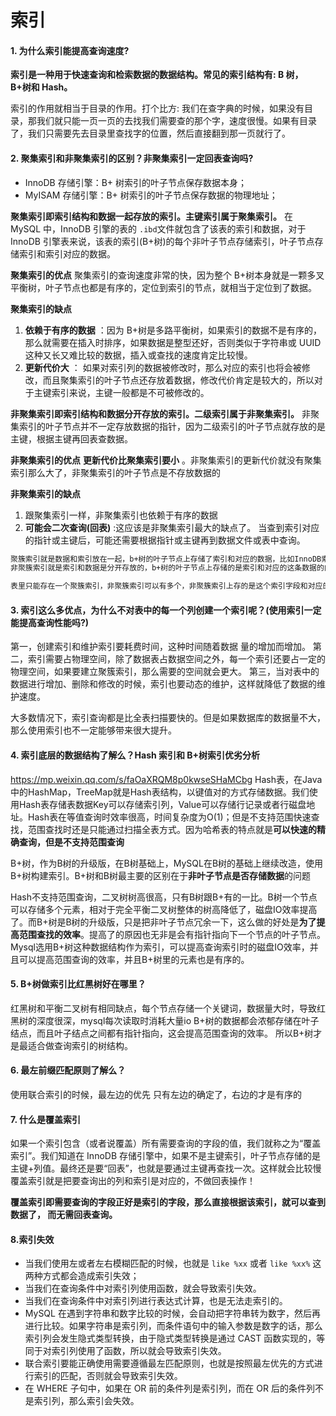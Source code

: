 # 索引

#### 1.  **为什么索引能提高查询速度?**

**索引是一种用于快速查询和检索数据的数据结构。常见的索引结构有: B 树， B+树和 Hash。**

索引的作用就相当于目录的作用。打个比方: 我们在查字典的时候，如果没有目录，那我们就只能一页一页的去找我们需要查的那个字，速度很慢。如果有目录了，我们只需要先去目录里查找字的位置，然后直接翻到那一页就行了。

#### 2.  聚集索引和非聚集索引的区别？非聚集索引一定回表查询吗?
-   InnoDB 存储引擎：B+ 树索引的叶子节点保存数据本身；
-   MyISAM 存储引擎：B+ 树索引的叶子节点保存数据的物理地址；

**聚集索引即索引结构和数据一起存放的索引。主键索引属于聚集索引。**
在 MySQL 中，InnoDB 引擎的表的 `.ibd`文件就包含了该表的索引和数据，对于 InnoDB 引擎表来说，该表的索引(B+树)的每个非叶子节点存储索引，叶子节点存储索引和索引对应的数据。

**聚集索引的优点**
聚集索引的查询速度非常的快，因为整个 B+树本身就是一颗多叉平衡树，叶子节点也都是有序的，定位到索引的节点，就相当于定位到了数据。

**聚集索引的缺点**
1.  **依赖于有序的数据** ：因为 B+树是多路平衡树，如果索引的数据不是有序的，那么就需要在插入时排序，如果数据是整型还好，否则类似于字符串或 UUID 这种又长又难比较的数据，插入或查找的速度肯定比较慢。
2.  **更新代价大** ： 如果对索引列的数据被修改时，那么对应的索引也将会被修改，而且聚集索引的叶子节点还存放着数据，修改代价肯定是较大的，所以对于主键索引来说，主键一般都是不可被修改的。

**非聚集索引即索引结构和数据分开存放的索引。二级索引属于非聚集索引。**
非聚集索引的叶子节点并不一定存放数据的指针，因为二级索引的叶子节点就存放的是主键，根据主键再回表查数据。

**非聚集索引的优点**
**更新代价比聚集索引要小** 。非聚集索引的更新代价就没有聚集索引那么大了，非聚集索引的叶子节点是不存放数据的

**非聚集索引的缺点**
1.  跟聚集索引一样，非聚集索引也依赖于有序的数据
2.  **可能会二次查询(回表)** :这应该是非聚集索引最大的缺点了。 当查到索引对应的指针或主键后，可能还需要根据指针或主键再到数据文件或表中查询。

```md
聚簇索引就是数据和索引放在一起，b+树的叶子节点上存储了索引和对应的数据，比如InnoDB索引文件的.ibd文件中就包含了该表的索引和数据；
非聚簇索引就是索引和数据是分开存放的，b+树的叶子节点上存储的是索引和对应的这条数据的内存地址，查询的时候会根据这个内存地址再去获取整行数据，比如MyISAM的.MYD存的是数据 .MYI存的是索引；

表里只能存在一个聚簇索引，非聚簇索引可以有多个，非聚簇索引上存的是这个索引字段和对应的聚簇索引的key，比如有一个给table，里面有id是聚簇索引，name是非聚簇索引，还有一些其他的age，sex属性，当根据name去查询这整条数据的时候，会先根据name这个索引，查到这条数据的id，再根据id查到这条数据，就是走了2个b+树，这就是回表，但是如果只是根据name去查询name和id两个属性，就只需要查询一次就够了，就不会回表。
```

#### 3.  索引这么多优点，为什么不对表中的每一个列创建一个索引呢？(使用索引一定能提高查询性能吗?)
第一，创建索引和维护索引要耗费时间，这种时间随着数据 量的增加而增加。
第二，索引需要占物理空间，除了数据表占数据空间之外，每一个索引还要占一定的物理空间，如果要建立聚簇索引，那么需要的空间就会更大。
第三，当对表中的数据进行增加、删除和修改的时候，索引也要动态的维护，这样就降低了数据的维护速度。

大多数情况下，索引查询都是比全表扫描要快的。但是如果数据库的数据量不大，那么使用索引也不一定能够带来很大提升。

#### 4.  **索引底层的数据结构了解么？Hash 索引和 B+树索引优劣分析**
https://mp.weixin.qq.com/s/faOaXRQM8p0kwseSHaMCbg
Hash表，在Java中的HashMap，TreeMap就是Hash表结构，以键值对的方式存储数据。我们使用Hash表存储表数据Key可以存储索引列，Value可以存储行记录或者行磁盘地址。Hash表在等值查询时效率很高，时间复杂度为O(1)；但是不支持范围快速查找，范围查找时还是只能通过扫描全表方式。因为哈希表的特点就是**可以快速的精确查询，但是不支持范围查询**

B+树，作为B树的升级版，在B树基础上，MySQL在B树的基础上继续改造，使用B+树构建索引。B+树和B树最主要的区别在于**非叶子节点是否存储数据**的问题

Hash不支持范围查询，二叉树树高很高，只有B树跟B+有的一比。B树一个节点可以存储多个元素，相对于完全平衡二叉树整体的树高降低了，磁盘IO效率提高了。而B+树是B树的升级版，只是把非叶子节点冗余一下，这么做的好处是**为了提高范围查找的效率**。提高了的原因也无非是会有指针指向下一个节点的叶子节点。Mysql选用B+树这种数据结构作为索引，可以提高查询索引时的磁盘IO效率，并且可以提高范围查询的效率，并且B+树里的元素也是有序的。


#### 5.  B+树做索引比红黑树好在哪里？

红黑树和平衡二叉树有相同缺点，每个节点存储一个关键词，数据量大时，导致红黑树的深度很深，mysql每次读取时消耗大量io
B+树的数据都会浓郁存储在叶子结点，而且叶子结点之间都有指针指向，这会提高范围查询的效率。  所以B+树才是最适合做查询索引的树结构。

#### 6.  **最左前缀匹配原则了解么？**

使用联合索引的时候，最左边的优先
只有左边的确定了，右边的才是有序的



#### 7.  什么是覆盖索引
如果一个索引包含（或者说覆盖）所有需要查询的字段的值，我们就称之为“覆盖索引”。我们知道在 InnoDB 存储引擎中，如果不是主键索引，叶子节点存储的是主键+列值。最终还是要“回表”，也就是要通过主键再查找一次。这样就会比较慢覆盖索引就是把要查询出的列和索引是对应的，不做回表操作！

**覆盖索引即需要查询的字段正好是索引的字段，那么直接根据该索引，就可以查到数据了， 而无需回表查询。**

#### 8.索引失效
-   当我们使用左或者左右模糊匹配的时候，也就是 `like %xx` 或者 `like %xx%` 这两种方式都会造成索引失效；   
-   当我们在查询条件中对索引列使用函数，就会导致索引失效。    
-   当我们在查询条件中对索引列进行表达式计算，也是无法走索引的。    
-   MySQL 在遇到字符串和数字比较的时候，会自动把字符串转为数字，然后再进行比较。如果字符串是索引列，而条件语句中的输入参数是数字的话，那么索引列会发生隐式类型转换，由于隐式类型转换是通过 CAST 函数实现的，等同于对索引列使用了函数，所以就会导致索引失效。    
-   联合索引要能正确使用需要遵循最左匹配原则，也就是按照最左优先的方式进行索引的匹配，否则就会导致索引失效。    
-   在 WHERE 子句中，如果在 OR 前的条件列是索引列，而在 OR 后的条件列不是索引列，那么索引会失效。